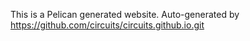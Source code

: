 This is a Pelican generated website. Auto-generated by https://github.com/circuits/circuits.github.io.git
